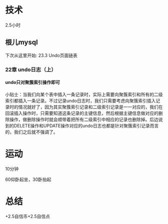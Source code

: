 # 技术
2.5小时
## 根儿mysql
下次从这里开始: 23.3 Undo页面链表
### 22章 undo日志（上）
#### undo只对聚簇索引操作即可
小贴士：当我们向某个表中插入一条记录时，实际上需要向聚簇索引和所有的二级索引都插入一条记录。不过记录undo日志时，我们只需要考虑向聚簇索引插入记录时的情况就好了，因为其实聚簇索引记录和二级索引记录是一一对应的，我们在回滚插入操作时，只需要知道这条记录的主键信息，然后根据主键信息做对应的删除操作，做删除操作时就会顺带着把所有二级索引中相应的记录也删除掉。后边说到的DELETE操作和UPDATE操作对应的undo日志也都是针对聚簇索引记录而言的，我们之后就不强调了。

# 运动
10分钟

60仰卧起坐，30卧抬起

# 总结
+2.5自信币+2.5自信点